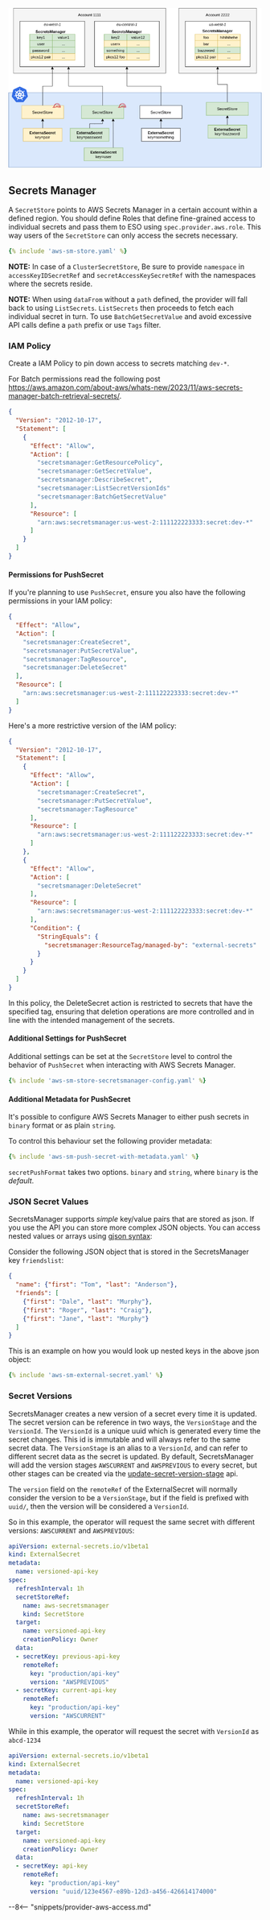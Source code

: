 
![aws sm](../pictures/eso-az-kv-aws-sm.png)

## Secrets Manager

A `SecretStore` points to AWS Secrets Manager in a certain account within a
defined region. You should define Roles that define fine-grained access to
individual secrets and pass them to ESO using `spec.provider.aws.role`. This
way users of the `SecretStore` can only access the secrets necessary.

``` yaml
{% include 'aws-sm-store.yaml' %}
```
**NOTE:** In case of a `ClusterSecretStore`, Be sure to provide `namespace` in `accessKeyIDSecretRef` and `secretAccessKeySecretRef`  with the namespaces where the secrets reside.

**NOTE:** When using `dataFrom` without a `path` defined, the provider will fall back to using `ListSecrets`. `ListSecrets`
then proceeds to fetch each individual secret in turn. To use `BatchGetSecretValue` and avoid excessive API calls define
a `path` prefix or use `Tags` filter.

### IAM Policy

Create a IAM Policy to pin down access to secrets matching `dev-*`.

For Batch permissions read the following post https://aws.amazon.com/about-aws/whats-new/2023/11/aws-secrets-manager-batch-retrieval-secrets/.

``` json
{
  "Version": "2012-10-17",
  "Statement": [
    {
      "Effect": "Allow",
      "Action": [
        "secretsmanager:GetResourcePolicy",
        "secretsmanager:GetSecretValue",
        "secretsmanager:DescribeSecret",
        "secretsmanager:ListSecretVersionIds"
        "secretsmanager:BatchGetSecretValue"
      ],
      "Resource": [
        "arn:aws:secretsmanager:us-west-2:111122223333:secret:dev-*"
      ]
    }
  ]
}
```

#### Permissions for PushSecret

If you're planning to use `PushSecret`, ensure you also have the following permissions in your IAM policy:

``` json
{
  "Effect": "Allow",
  "Action": [
    "secretsmanager:CreateSecret",
    "secretsmanager:PutSecretValue",
    "secretsmanager:TagResource",
    "secretsmanager:DeleteSecret"
  ],
  "Resource": [
    "arn:aws:secretsmanager:us-west-2:111122223333:secret:dev-*"
  ]
}
```

Here's a more restrictive version of the IAM policy:

``` json
{
  "Version": "2012-10-17",
  "Statement": [
    {
      "Effect": "Allow",
      "Action": [
        "secretsmanager:CreateSecret",
        "secretsmanager:PutSecretValue",
        "secretsmanager:TagResource"
      ],
      "Resource": [
        "arn:aws:secretsmanager:us-west-2:111122223333:secret:dev-*"
      ]
    },
    {
      "Effect": "Allow",
      "Action": [
        "secretsmanager:DeleteSecret"
      ],
      "Resource": [
        "arn:aws:secretsmanager:us-west-2:111122223333:secret:dev-*"
      ],
      "Condition": {
        "StringEquals": {
          "secretsmanager:ResourceTag/managed-by": "external-secrets"
        }
      }
    }
  ]
}
```

In this policy, the DeleteSecret action is restricted to secrets that have the specified tag, ensuring that deletion operations are more controlled and in line with the intended management of the secrets.

#### Additional Settings for PushSecret

Additional settings can be set at the `SecretStore` level to control the behavior of `PushSecret` when interacting with AWS Secrets Manager.

```yaml
{% include 'aws-sm-store-secretsmanager-config.yaml' %}
```

#### Additional Metadata for PushSecret

It's possible to configure AWS Secrets Manager to either push secrets in `binary` format or as plain `string`.

To control this behaviour set the following provider metadata:

```yaml
{% include 'aws-sm-push-secret-with-metadata.yaml' %}
```

`secretPushFormat` takes two options. `binary` and `string`, where `binary` is the _default_.

### JSON Secret Values

SecretsManager supports *simple* key/value pairs that are stored as json. If you use the API you can store more complex JSON objects. You can access nested values or arrays using [gjson syntax](https://github.com/tidwall/gjson/blob/master/SYNTAX.md):

Consider the following JSON object that is stored in the SecretsManager key `friendslist`:
``` json
{
  "name": {"first": "Tom", "last": "Anderson"},
  "friends": [
    {"first": "Dale", "last": "Murphy"},
    {"first": "Roger", "last": "Craig"},
    {"first": "Jane", "last": "Murphy"}
  ]
}
```

This is an example on how you would look up nested keys in the above json object:

``` yaml
{% include 'aws-sm-external-secret.yaml' %}
```

### Secret Versions

SecretsManager creates a new version of a secret every time it is updated. The secret version can be reference in two ways, the `VersionStage` and the `VersionId`. The `VersionId` is a unique uuid which is generated every time the secret changes. This id is immutable and will always refer to the same secret data. The `VersionStage` is an alias to a `VersionId`, and can refer to different secret data as the secret is updated. By default, SecretsManager will add the version stages `AWSCURRENT` and `AWSPREVIOUS` to every secret, but other stages can be created via the [update-secret-version-stage](https://docs.aws.amazon.com/cli/latest/reference/secretsmanager/update-secret-version-stage.html) api.

The `version` field on the `remoteRef` of the ExternalSecret will normally consider the version to be a `VersionStage`, but if the field is prefixed with `uuid/`, then the version will be considered a `VersionId`.

So in this example, the operator will request the same secret with different versions: `AWSCURRENT` and `AWSPREVIOUS`:

``` yaml
apiVersion: external-secrets.io/v1beta1
kind: ExternalSecret
metadata:
  name: versioned-api-key
spec:
  refreshInterval: 1h
  secretStoreRef:
    name: aws-secretsmanager
    kind: SecretStore
  target:
    name: versioned-api-key
    creationPolicy: Owner
  data:
  - secretKey: previous-api-key
    remoteRef:
      key: "production/api-key"
      version: "AWSPREVIOUS"
  - secretKey: current-api-key
    remoteRef:
      key: "production/api-key"
      version: "AWSCURRENT"
```

While in this example, the operator will request the secret with `VersionId` as `abcd-1234`

``` yaml
apiVersion: external-secrets.io/v1beta1
kind: ExternalSecret
metadata:
  name: versioned-api-key
spec:
  refreshInterval: 1h
  secretStoreRef:
    name: aws-secretsmanager
    kind: SecretStore
  target:
    name: versioned-api-key
    creationPolicy: Owner
  data:
  - secretKey: api-key
    remoteRef:
      key: "production/api-key"
      version: "uuid/123e4567-e89b-12d3-a456-426614174000"
```

--8<-- "snippets/provider-aws-access.md"
